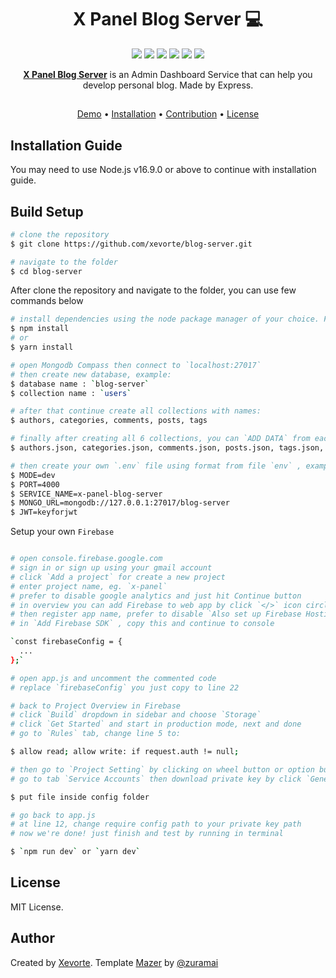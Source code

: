 <div align="center">

# X Panel Blog Server 💻

</div>

<div align="center">

<p align="center">
	<img src="https://img.shields.io/github/issues/xevorte/blog-server?style=flat-square">
	<img src="https://img.shields.io/github/stars/xevorte/blog-server?style=flat-square"> 
	<img src="https://img.shields.io/github/forks/xevorte/blog-server?style=flat-square">
	<img src="https://img.shields.io/github/license/xevorte/blog-server?style=flat-square">
	<img src="https://img.shields.io/badge/maintained%3F-no-red.svg?style=flat-square">
	<img src="https://img.shields.io/github/followers/xevorte.svg?style=flat-square&label=followers">
</p>

</div>

<p align="center">
  <b><a href="https://github.com/zuramai/mazer">X Panel Blog Server</a></b> is an Admin Dashboard Service that can help you develop personal blog. Made by Express.
</p>

##

<p align="center">
  <a href="https://xevorte-blog-server.fly.dev" target="_blank">Demo</a> •
  <a href="#installation-guide">Installation</a> •
  <a href="#contribution">Contribution</a> •
  <a href="#license">License</a>
</p>

## Installation Guide

You may need to use Node.js v16.9.0 or above to continue with installation guide.

## Build Setup

```bash
# clone the repository
$ git clone https://github.com/xevorte/blog-server.git

# navigate to the folder
$ cd blog-server
```

After clone the repository and navigate to the folder, you can use few commands below

```bash
# install dependencies using the node package manager of your choice. For example run
$ npm install
# or
$ yarn install

# open Mongodb Compass then connect to `localhost:27017`
# then create new database, example:
$ database name : `blog-server`
$ collection name : `users`

# after that continue create all collections with names:
$ authors, categories, comments, posts, tags

# finally after creating all 6 collections, you can `ADD DATA` from each collection using file from folder `database`
$ authors.json, categories.json, comments.json, posts.json, tags.json, users.json

# then create your own `.env` file using format from file `env` , example:
$ MODE=dev
$ PORT=4000
$ SERVICE_NAME=x-panel-blog-server
$ MONGO_URL=mongodb://127.0.0.1:27017/blog-server
$ JWT=keyforjwt
```

Setup your own `Firebase`

```bash

# open console.firebase.google.com
# sign in or sign up using your gmail account
# click `Add a project` for create a new project
# enter project name, eg. `x-panel`
# prefer to disable google analytics and just hit Continue button
# in overview you can add Firebase to web app by click `</>` icon circle button
# then register app name, prefer to disable `Also set up Firebase Hosting for this app.`
# in `Add Firebase SDK` , copy this and continue to console

`const firebaseConfig = {
  ...
};`

# open app.js and uncomment the commented code
# replace `firebaseConfig` you just copy to line 22

# back to Project Overview in Firebase
# click `Build` dropdown in sidebar and choose `Storage`
# click `Get Started` and start in production mode, next and done
# go to `Rules` tab, change line 5 to:

$ allow read; allow write: if request.auth != null;

# then go to `Project Setting` by clicking on wheel button or option button in sidebar beside `Project Overview`
# go to tab `Service Accounts` then download private key by click `Generate new private key`

$ put file inside config folder

# go back to app.js
# at line 12, change require config path to your private key path
# now we're done! just finish and test by running in terminal

$ `npm run dev` or `yarn dev` 

```

## License

MIT License.

## Author

Created by <a href="https://github.com/xevorte">Xevorte</a>.
Template [Mazer](https://github.com/zuramai/mazer) by [@zuramai](https://github.com/zuramai)
